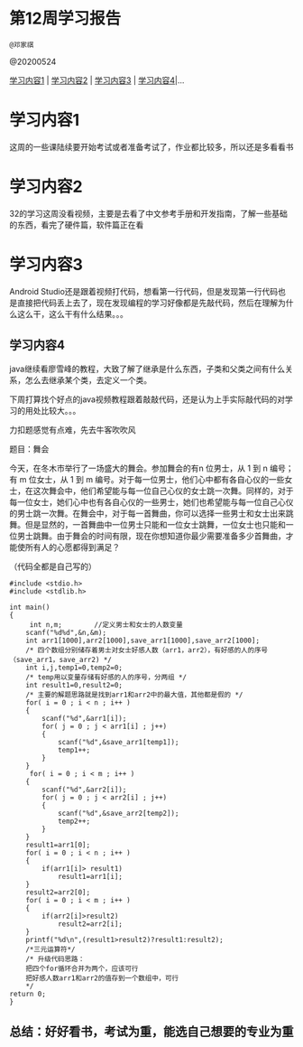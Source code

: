 #  第12周学习报告

`@邓家祺`

@20200524

[学习内容1](#1) | [学习内容2](#2) | [学习内容3](#3) | [学习内容4](#4)|...

# <a id='1'>学习内容1</a>

这周的一些课陆续要开始考试或者准备考试了，作业都比较多，所以还是多看看书

# <a id='2'>学习内容2</a>

32的学习这周没看视频，主要是去看了中文参考手册和开发指南，了解一些基础的东西，看完了硬件篇，软件篇正在看

# <a id='3'>学习内容3</a>

Android Studio还是跟着视频打代码，想看第一行代码，但是发现第一行代码也是直接把代码丢上去了，现在发现编程的学习好像都是先敲代码，然后在理解为什么这么干，这么干有什么结果。。。

## <a id='4'>学习内容4</a> 

java继续看廖雪峰的教程，大致了解了继承是什么东西，子类和父类之间有什么关系，怎么去继承某个类，去定义一个类。

下周打算找个好点的java视频教程跟着敲敲代码，还是认为上手实际敲代码的对学习的用处比较大。。。

力扣题感觉有点难，先去牛客吹吹风

题目：舞会

 今天，在冬木市举行了一场盛大的舞会。参加舞会的有n 位男士，从 1 到 n 编号；有 m 位女士，从 1 到 m 编号。对于每一位男士，他们心中都有各自心仪的一些女士，在这次舞会中，他们希望能与每一位自己心仪的女士跳一次舞。同样的，对于每一位女士，她们心中也有各自心仪的一些男士，她们也希望能与每一位自己心仪的男士跳一次舞。在舞会中，对于每一首舞曲，你可以选择一些男士和女士出来跳舞。但是显然的，一首舞曲中一位男士只能和一位女士跳舞，一位女士也只能和一位男士跳舞。由于舞会的时间有限，现在你想知道你最少需要准备多少首舞曲，才能使所有人的心愿都得到满足？ 

（代码全都是自己写的）

```
#include <stdio.h>
#include <stdlib.h>

int main()
{
     int n,m;        //定义男士和女士的人数变量
    scanf("%d%d",&n,&m);
    int arr1[1000],arr2[1000],save_arr1[1000],save_arr2[1000];
    /* 四个数组分别储存着男士对女士好感人数（arr1，arr2），有好感的人的序号（save_arr1，save_arr2) */
    int i,j,temp1=0,temp2=0;
    /* temp用以变量存储有好感的人的序号，分两组 */
    int result1=0,result2=0;
    /* 主要的解题思路就是找到arr1和arr2中的最大值，其他都是假的 */
    for( i = 0 ; i < n ; i++ )
    {
        scanf("%d",&arr1[i]);
        for( j = 0 ; j < arr1[i] ; j++)
        {
            scanf("%d",&save_arr1[temp1]);
            temp1++;
        }
    }
     for( i = 0 ; i < m ; i++ )
    {
        scanf("%d",&arr2[i]);
        for( j = 0 ; j < arr2[i] ; j++)
        {
            scanf("%d",&save_arr2[temp2]);
            temp2++;
        }
    }
    result1=arr1[0];
    for( i = 0 ; i < n ; i++ )
    {
        if(arr1[i]> result1)
            result1=arr1[i];
    }
    result2=arr2[0];
    for( i = 0 ; i < m ; i++ )
    {
        if(arr2[i]>result2)
            result2=arr2[i];
    }
    printf("%d\n",(result1>result2)?result1:result2);
    /*三元运算符*/
    /* 升级代码思路：
    把四个for循环合并为两个，应该可行
    把好感人数arr1和arr2的值存到一个数组中，可行
    */
return 0;
}
```



## 总结：好好看书，考试为重，能选自己想要的专业为重